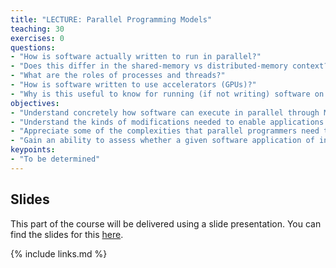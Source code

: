 ```yaml
---
title: "LECTURE: Parallel Programming Models"
teaching: 30
exercises: 0
questions:
- "How is software actually written to run in parallel?"
- "Does this differ in the shared-memory vs distributed-memory context?"
- "What are the roles of processes and threads?"
- "How is software written to use accelerators (GPUs)?"
- "Why is this useful to know for running (if not writing) software on HPC?"
objectives:
- "Understand concretely how software can execute in parallel through MPI and OpenMP using processes and threads"
- "Understand the kinds of modifications needed to enable applications to use accelerators (GPUs)"
- "Appreciate some of the complexities that parallel programmers need to resolve and which can impact performance"
- "Gain an ability to assess whether a given software application of interest is able to run on a given machine (HPC or smaller) based on the programming models it supports"
keypoints:
- "To be determined"
---
```


## Slides

This part of the course will be delivered using a slide presentation. You can
find the slides for this [here](../slides/17-parallel-programming-models.pdf).

{% include links.md %}

